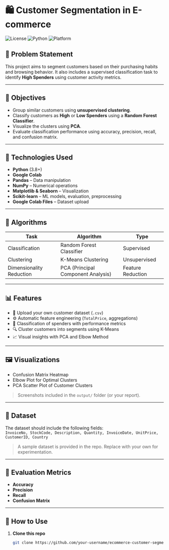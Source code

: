 # 🛍️ Customer Segmentation in E-commerce

![License](https://img.shields.io/badge/license-MIT-blue.svg)
![Python](https://img.shields.io/badge/python-3.8+-blue.svg)
![Platform](https://img.shields.io/badge/platform-Google%20Colab-yellow)

## 📌 Problem Statement

This project aims to segment customers based on their purchasing habits and browsing behavior. It also includes a supervised classification task to identify **High Spenders** using customer activity metrics.

---

## 🎯 Objectives

- Group similar customers using **unsupervised clustering**.
- Classify customers as **High** or **Low Spenders** using a **Random Forest Classifier**.
- Visualize the clusters using **PCA**.
- Evaluate classification performance using accuracy, precision, recall, and confusion matrix.

---

## 🚀 Technologies Used

- **Python** (3.8+)
- **Google Colab**
- **Pandas** – Data manipulation
- **NumPy** – Numerical operations
- **Matplotlib & Seaborn** – Visualization
- **Scikit-learn** – ML models, evaluation, preprocessing
- **Google Colab Files** – Dataset upload

---

## 🧠 Algorithms

| Task              | Algorithm                   | Type             |
|-------------------|------------------------------|------------------|
| Classification    | Random Forest Classifier     | Supervised       |
| Clustering        | K-Means Clustering           | Unsupervised     |
| Dimensionality Reduction | PCA (Principal Component Analysis) | Feature Reduction |

---

## 📊 Features

- 📁 Upload your own customer dataset (`.csv`)
- ⚙️ Automatic feature engineering (`TotalPrice`, aggregations)
- 🎯 Classification of spenders with performance metrics
- 🔍 Cluster customers into segments using K-Means
- 📈 Visual insights with PCA and Elbow Method

---

## 🖼️ Visualizations

- Confusion Matrix Heatmap  
- Elbow Plot for Optimal Clusters  
- PCA Scatter Plot of Customer Clusters  

> Screenshots included in the `output/` folder (or your report).

---

## 📁 Dataset

The dataset should include the following fields:  
`InvoiceNo, StockCode, Description, Quantity, InvoiceDate, UnitPrice, CustomerID, Country`

> A sample dataset is provided in the repo. Replace with your own for experimentation.

---

## 🧪 Evaluation Metrics

- **Accuracy**
- **Precision**
- **Recall**
- **Confusion Matrix**

---

## 📝 How to Use

1. **Clone this repo**  
   ```bash
   git clone https://github.com/your-username/ecommerce-customer-segmentation.git
